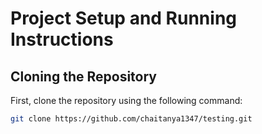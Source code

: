 # Project Setup and Running Instructions

## Cloning the Repository

First, clone the repository using the following command:

```bash
git clone https://github.com/chaitanya1347/testing.git
